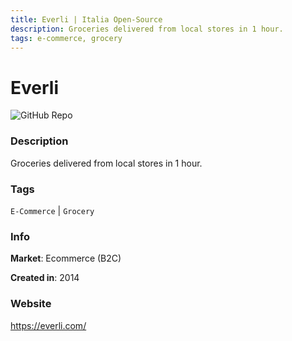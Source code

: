 ```yaml
---
title: Everli | Italia Open-Source
description: Groceries delivered from local stores in 1 hour.
tags: e-commerce, grocery
---
```

        

# Everli

![GitHub Repo](https://img.shields.io/static/v1?label=category&message=companies&color=green)

### Description

Groceries delivered from local stores in 1 hour.

### Tags

`E-Commerce` | `Grocery`

### Info

**Market**: Ecommerce (B2C)

**Created in**: 2014

### Website

https://everli.com/